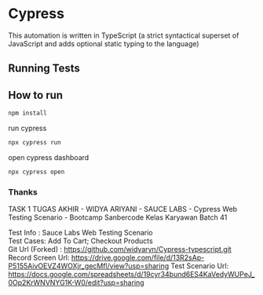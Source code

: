 # Cypress
This automation is written in TypeScript (a strict syntactical superset of JavaScript and adds optional static typing to the language)

## Running Tests

## How to run

```bash
npm install
```

run cypress
```bash
npx cypress run
```

open cypress dashboard
```bash
npx cypress open
```

### Thanks


TASK 1 TUGAS AKHIR - WIDYA ARIYANI - SAUCE LABS - Cypress Web Testing Scenario - Bootcamp Sanbercode Kelas Karyawan Batch 41									

Test Info :	Sauce Labs Web Testing Scenario									
Test Cases:	Add To Cart; Checkout Products									
Git Url  (Forked) :		https://github.com/widyaryn/Cypress-typescript.git								
Record Screen Url:		https://drive.google.com/file/d/13R2sAp-P5155AivOEVZ4WOXjr_gecMfl/view?usp=sharing
Test Scenario Url: https://docs.google.com/spreadsheets/d/19cyr34bund6ES4KaVedyWUPeJ_0Op2KrWNVNYG1K-W0/edit?usp=sharing
